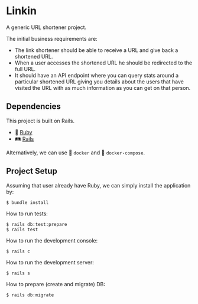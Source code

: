 # Linkin

A generic URL shortener project.

The initial business requirements are:
* The link shortener should be able to receive a URL and give back a shortened URL.
* When a user accesses the shortened URL he should be redirected to the full URL.
* It should have an API endpoint where you can query stats around a particular shortened URL giving you details about the users that have visited the URL with as much information as you can get on that person.

## Dependencies

This project is built on Rails.
* 💎 [Ruby](https://www.ruby-lang.org/en/)
* 🛤️ [Rails](hhttps://guides.rubyonrails.org/)

Alternatively, we can use 🐋 `docker` and 🐳 `docker-compose`.

## Project Setup

Assuming that user already have Ruby, we can simply install the application by:

```shell
$ bundle install
```

How to run tests:

```shell
$ rails db:test:prepare
$ rails test
```

How to run the development console:

```shell
$ rails c
```

How to run the development server:

```shell
$ rails s
```

How to prepare (create and migrate) DB:

```shell
$ rails db:migrate
```
